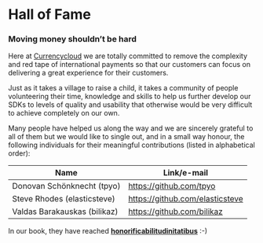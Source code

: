 # Hall of Fame
### **Moving money shouldn’t be hard**
Here at [Currencycloud][ccy] we are totally committed to remove the complexity and red tape of international payments so that our customers can focus on delivering a great experience for their customers.

Just as it takes a village to raise a child, it takes a community of people volunteering their time, knowledge and skills to help us further develop our SDKs to levels of quality and usability that otherwise would be very difficult to achieve completely on our own.

Many people have helped us along the way and we are sincerely grateful to all of them but we would like to single out, and in a small way honour, the following individuals for their meaningful contributions (listed in alphabetical order):

|Name|Link/e-mail|
|--|--|
|Donovan Schönknecht (tpyo)|https://github.com/tpyo|
|Steve Rhodes (elasticsteve)|https://github.com/elasticsteve|
|Valdas Barakauskas (bilikaz)|https://github.com/bilikaz|

 In our book, they have reached [**honorificabilitudinitatibus**][sesqui] :-)

[ccy]: https://www.currencycloud.com/
[sesqui]: https://en.wikipedia.org/wiki/Honorificabilitudinitatibus